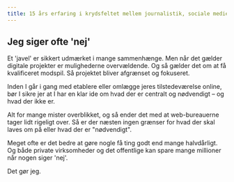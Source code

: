 ```yaml
---
title: 15 års erfaring i krydsfeltet mellem journalistik, sociale medier og projekthåndtering
---
```



## Jeg siger ofte 'nej'

Et 'javel' er sikkert udmærket i mange sammenhænge. Men når det gælder digitale projekter er mulighederne overvældende. Og så gælder det om at få kvalificeret modspil. Så projektet bliver afgrænset og fokuseret.

Inden I går i gang med etablere eller omlægge jeres tilstedeværelse online, bør I sikre jer at I har en klar ide om hvad der er centralt og nødvendigt – og hvad der ikke er.

Alt for mange mister overblikket, og så ender det med at web-bureauerne tager lidt rigeligt over. Så er der næsten ingen grænser for hvad der skal laves om på eller hvad der er "nødvendigt".

Meget ofte er det bedre at gøre nogle få ting godt end mange halvdårligt. Og både private virksomheder og det offentlige kan spare mange millioner når nogen siger 'nej'.

Det gør jeg.

